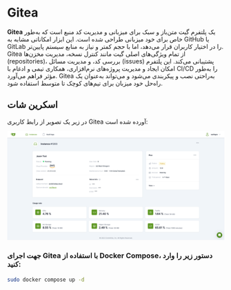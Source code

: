 # Gitea

**Gitea** یک پلتفرم گیت متن‌باز و سبک برای میزبانی و مدیریت کد منبع است که به‌طور خاص برای خود میزبانی طراحی شده است. این ابزار امکاناتی مشابه به GitHub یا GitLab را در اختیار کاربران قرار می‌دهد، اما با حجم کمتر و نیاز به منابع سیستم پایین‌تر. Gitea از تمام ویژگی‌های اصلی گیت مانند کنترل نسخه، مدیریت مخزن‌ها (repositories)، بررسی کد، و مدیریت مسائل (issues) پشتیبانی می‌کند. این پلتفرم امکان ایجاد و مدیریت پروژه‌های نرم‌افزاری، همکاری تیمی و ادغام با CI/CD را به‌طور مؤثر فراهم می‌آورد. Gitea به‌راحتی نصب و پیکربندی می‌شود و می‌تواند به‌عنوان یک راه‌حل خود میزبان برای تیم‌های کوچک تا متوسط استفاده شود.

## اسکرین شات

در زیر یک تصویر از رابط کاربری Gitea آورده شده است:

![Screenshot](screenshot.png)

### جهت اجرای Gitea با استفاده از Docker Compose، دستور زیر را وارد کنید:

```bash
sudo docker compose up -d
```

